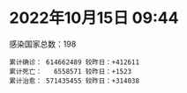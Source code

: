 
# 2022年10月15日 09:44
感染国家总数：198
```
累计确诊： 614662489 较昨日：+412611
累计死亡：   6558571 较昨日：+1523
累计治愈： 571435455 较昨日：+314038
```
<div id="main" style="width:100%;height:800px;margin-bottom:10px;"></div>
<div id="second" style="width:100%;height:1000px;margin-bottom:10px;"></div>
<div id="third" style="width:100%;height:1000px;margin-bottom:10px;"></div>
<div id="last" style="width:100%;height:3000px;"></div>

<script>
import * as echarts from "echarts";
export default {
  mounted () {
    this.chart = echarts.init(document.getElementById("main"), "dark")
    this.secondChart = echarts.init(document.getElementById("second"), "dark")
    this.thirdChart = echarts.init(document.getElementById("third"), "dark")
    this.lastChart = echarts.init(document.getElementById("last"), "dark")
    var option = {
      tooltip: { trigger: "axis", axisPointer: { type: "shadow" } },
      legend: {},
      grid: { left: "3%", right: "4%", bottom: "3%", containLabel: true },
      xAxis: { type: "value" },
      yAxis: {
        type: "category", data: ["意大利","英国","韩国","德国","巴西","法国","印度","美国",]
      },
      series: [
        { name: "新增确诊", type: "bar", stack: "total", label: { show: true }, emphasis: { focus: "series" }, data: [40576,0,22757,91508,6318,58695,1714,34060,] }, 
        { name: "累计确诊", type: "bar", stack: "total", label: { show: true }, emphasis: { focus: "series" }, data: [23030777,24021294,25098996,34608835,34788500,36161240,44625711,98814003,] }, 
        { name: "新增死亡", type: "bar", stack: "total", label: { show: true }, emphasis: { focus: "series" }, data: [98,0,25,160,66,79,0,373,] }, 
        { name: "累计死亡", type: "bar", stack: "total", label: { show: true }, emphasis: { focus: "series" }, data: [177883,208678,28808,151420,687186,155816,528857,1090289,] }, 
        { name: "累计治愈", type: "bar", stack: "total", label: { show: true }, emphasis: { focus: "series" }, data: [22310128,24692,24644880,32858300,33953433,34969944,44068557,96055534,] },]
    }
    this.chart.setOption(option);
    var secondOption = {
      tooltip: { trigger: "axis", axisPointer: { type: "shadow" } },
      legend: {},
      grid: { left: "3%", right: "4%", bottom: "3%", containLabel: true },
      xAxis: { type: "value" },
      yAxis: {
        type: "category", data: ["墨西哥","伊朗","荷兰","阿根廷","澳大利亚","越南","西班牙","土耳其","俄罗斯","日本",]
      },
      series: [
        { name: "新增确诊", type: "bar", stack: "total", label: { show: true }, emphasis: { focus: "series" }, data: [0,155,11040,0,2029,590,20652,0,14736,36605,] }, 
        { name: "累计确诊", type: "bar", stack: "total", label: { show: true }, emphasis: { focus: "series" }, data: [7100886,7553609,8476062,9713594,10309104,11491541,13462593,16919638,21278816,21692795,] }, 
        { name: "新增死亡", type: "bar", stack: "total", label: { show: true }, emphasis: { focus: "series" }, data: [0,4,19,0,8,0,173,0,99,63,] }, 
        { name: "累计死亡", type: "bar", stack: "total", label: { show: true }, emphasis: { focus: "series" }, data: [330254,144510,22721,129958,15475,43155,114641,101203,388709,45756,] }, 
        { name: "累计治愈", type: "bar", stack: "total", label: { show: true }, emphasis: { focus: "series" }, data: [6373032,7328758,8379956,9576540,10216900,10598444,13257857,16801923,20559274,20442508,] },]
    }
    this.secondChart.setOption(secondOption);
    var thirdOption = {
      tooltip: { trigger: "axis", axisPointer: { type: "shadow" } },
      legend: {},
      grid: { left: "3%", right: "4%", bottom: "3%", containLabel: true },
      xAxis: { type: "value" },
      yAxis: {
        type: "category", data: ["以色列","泰国","马来西亚","希腊","乌克兰","奥地利","葡萄牙","哥伦比亚","波兰","印度尼西亚",]
      },
      series: [
        { name: "新增确诊", type: "bar", stack: "total", label: { show: true }, emphasis: { focus: "series" }, data: [714,0,2231,0,0,13102,1193,0,1745,1786,] }, 
        { name: "累计确诊", type: "bar", stack: "total", label: { show: true }, emphasis: { focus: "series" }, data: [4672057,4685047,4863457,5026494,5177217,5319474,5509424,6308558,6324853,6453864,] }, 
        { name: "新增死亡", type: "bar", stack: "total", label: { show: true }, emphasis: { focus: "series" }, data: [0,0,5,0,0,17,6,0,22,18,] }, 
        { name: "累计死亡", type: "bar", stack: "total", label: { show: true }, emphasis: { focus: "series" }, data: [11712,32829,36415,33313,109206,20912,25125,141820,117869,158281,] }, 
        { name: "累计治愈", type: "bar", stack: "total", label: { show: true }, emphasis: { focus: "series" }, data: [4654277,4647275,4802012,4941754,5049094,5156818,5430053,6136591,5335940,6278113,] },]
    }
    this.thirdChart.setOption(thirdOption);
    var lastOption = {
      tooltip: { trigger: "axis", axisPointer: { type: "shadow" } },
      legend: {},
      grid: { left: "3%", right: "4%", bottom: "3%", containLabel: true },
      xAxis: { type: "value" },
      yAxis: {
        type: "category", data: ["朝鲜","西撒哈拉","蒙特塞拉特岛","梵蒂冈","红宝石公主号","钻石公主号","圣文森特岛","列支敦士登公国","安圭拉","圣多美和普林西比","特克斯和凯科斯群岛","圣基茨和尼维斯","乍得","塞拉利昂","利比里亚","科摩罗","几内亚比绍","安提瓜和巴布达","尼日尔","厄立特里亚","也门","冈比亚","摩纳哥","中非共和国","吉布提","多米尼克","萨摩亚","赤道几内亚","塔吉克斯坦","南苏丹","尼加拉瓜","格林纳达","直布罗陀","圣马力诺","布基纳法索","东帝汶","刚果（布）","索马里","贝宁","圣卢西亚","马里","海地","莱索托","巴哈马","几内亚","多哥","坦桑尼亚","毛里求斯","阿鲁巴","巴布亚新几内亚","安道尔","塞舌尔","加蓬","布隆迪","叙利亚","不丹","佛得角","毛里塔尼亚","苏丹","马达加斯加","斐济","伯利兹","圭亚那","斯威士兰","新喀里多尼亚","法属波利尼西亚","苏里南","科特迪瓦","马拉维","塞内加尔","刚果（金）","法属圭亚那","巴巴多斯","安哥拉","马耳他","喀麦隆","卢旺达","柬埔寨","波多黎各","牙买加","纳米比亚","乌干达","加纳","特立尼达和多巴哥","马尔代夫","阿富汗","萨尔瓦多","冰岛","吉尔吉斯斯坦","老挝","马提尼克岛","莫桑比克","文莱","乌兹别克斯坦","津巴布韦","尼日利亚","阿尔及利亚","黑山","卢森堡","博茨瓦纳","阿尔巴尼亚","赞比亚","肯尼亚","北马其顿","阿曼","波黑","亚美尼亚","洪都拉斯","卡塔尔","埃塞俄比亚","利比亚","埃及","委内瑞拉","摩尔多瓦","塞浦路斯","爱沙尼亚","巴勒斯坦","缅甸","多米尼加","科威特","斯里兰卡","巴林","巴拉圭","沙特阿拉伯","阿塞拜疆","拉脱维亚","蒙古国","乌拉圭","巴拿马","白俄罗斯","尼泊尔","厄瓜多尔","阿联酋","玻利维亚","古巴","哥斯达黎加","危地马拉","突尼斯","斯洛文尼亚","黎巴嫩","克罗地亚","立陶宛","摩洛哥","保加利亚","芬兰","哈萨克斯坦","挪威","巴基斯坦","爱尔兰","约旦","格鲁吉亚","新西兰","斯洛伐克","新加坡","孟加拉国","匈牙利","塞尔维亚","伊拉克","瑞典","丹麦","罗马尼亚","菲律宾","南非","捷克","瑞士","秘鲁","加拿大","比利时","智利",]
      },
      series: [
        { name: "新增确诊", type: "bar", stack: "total", label: { show: true }, emphasis: { focus: "series" }, data: [0,0,0,0,0,0,0,0,0,0,0,0,0,0,0,0,0,0,0,0,0,0,0,0,0,0,0,35,0,0,0,0,0,44,0,1,0,0,0,0,3,0,0,0,0,5,0,29,0,29,0,0,0,0,1,0,1,4,0,0,0,0,2,0,0,0,0,0,2,0,38,0,0,0,22,0,1,0,0,0,0,0,0,0,0,168,0,0,0,0,0,0,0,21,0,0,12,95,3004,0,19,0,30,70,0,64,0,0,521,29,0,0,0,0,2759,0,0,310,0,0,0,235,221,165,58,832,62,0,0,0,42,0,345,0,6,0,1026,0,1806,0,581,648,18,783,10821,0,73,0,2253,0,0,0,310,9087,346,0,1446,0,0,815,635,2470,396,2298,0,0,0,0,5308,] }, 
        { name: "累计确诊", type: "bar", stack: "total", label: { show: true }, emphasis: { focus: "series" }, data: [1,10,11,29,620,712,2298,3026,3866,6252,6380,6541,7605,7752,7985,8481,8831,9106,9931,10182,11939,12508,14782,14957,15690,15760,15941,17081,17786,17823,18491,19536,20121,21245,21631,23276,24837,27223,27782,29550,32704,33764,34490,37318,37950,39235,39679,40548,42914,45199,46366,47141,48810,50289,57332,62200,62395,63045,63375,66687,68248,68909,71399,73436,74210,76703,81131,87509,88057,88555,92972,94073,102580,103131,114963,121652,132526,137957,151732,151931,169253,169396,170177,183824,185125,201014,201785,205963,206250,216068,222830,230370,231833,244382,257827,265816,270734,281694,297757,326344,332598,333624,338568,343585,398424,399410,444482,456664,460970,493767,507010,515645,545175,591853,593542,604380,620757,627638,645952,660667,670899,685067,717260,818592,822485,942923,983958,987563,988280,994037,1000078,1006922,1032522,1108903,1111248,1127602,1132692,1145930,1213305,1216999,1240813,1260809,1265180,1269597,1323455,1394186,1463397,1573283,1668301,1746997,1780691,1800602,1848977,1997847,2031797,2120543,2386508,2460868,2604866,3125106,3279145,3978354,4022973,4138561,4144447,4149823,4270891,4575519,4669403,] }, 
        { name: "新增死亡", type: "bar", stack: "total", label: { show: true }, emphasis: { focus: "series" }, data: [0,0,0,0,0,0,0,0,0,0,0,0,0,0,0,0,0,0,0,0,0,0,0,0,0,0,0,0,0,0,0,0,0,0,0,0,0,0,0,0,0,0,0,0,0,0,0,3,0,0,0,0,0,0,0,0,0,0,0,0,0,0,0,0,0,0,0,0,0,0,1,0,0,0,0,0,0,0,0,0,0,0,0,0,0,0,0,0,0,0,0,0,0,0,0,0,0,0,3,0,0,0,0,0,0,0,0,0,0,0,0,0,0,0,2,0,0,1,0,0,0,0,1,3,0,5,0,0,0,0,0,0,0,0,0,0,2,0,1,0,7,0,0,9,93,0,0,0,30,0,0,0,5,2,4,0,5,0,0,8,3,36,0,22,0,0,0,0,42,] }, 
        { name: "累计死亡", type: "bar", stack: "total", label: { show: true }, emphasis: { focus: "series" }, data: [1,1,1,0,10,13,12,59,12,77,36,46,193,126,294,161,176,146,312,103,2158,372,63,113,189,74,29,183,125,138,225,237,108,118,387,138,386,1361,163,404,742,857,706,833,455,287,845,1030,227,668,155,169,306,38,3163,21,410,995,4963,1410,878,686,1281,1422,314,649,1385,826,2682,1968,1444,410,560,1917,806,1935,1467,3056,2609,3320,4065,3628,1460,4224,308,7809,4230,213,2991,758,1047,2224,225,1637,5605,3155,6881,2782,1133,2790,3590,4017,5678,9551,4260,16156,8700,10996,682,7572,6437,24613,5818,11870,1189,2713,5404,19469,4384,2564,16768,1521,19596,9379,9931,6028,2179,7501,8505,7118,12018,35904,2346,22237,8530,8974,19848,29254,6848,10688,17006,9355,16278,37782,6242,13692,4153,30620,7952,14122,16900,3013,20501,1641,29393,47680,17122,25356,20407,7173,67113,63439,102246,41354,14203,216844,45394,32746,61397,] }, 
        { name: "累计治愈", type: "bar", stack: "total", label: { show: true }, emphasis: { focus: "series" }, data: [0,9,2,29,0,699,2233,2948,3849,6159,6321,6482,4874,4393,7681,8316,8310,8954,8890,10072,9124,12028,14659,14536,15427,15673,1605,16713,17264,17335,4225,19248,16579,20867,21143,23102,24006,13182,27464,29095,31854,31434,25980,36173,37034,38776,183,38894,42438,43982,46087,46446,48353,50104,54151,61564,61922,61851,57481,65267,66307,68197,70074,71973,73884,33500,49626,86624,84973,86486,83522,11254,101812,101155,113475,118616,131027,134824,129614,99392,164813,100431,168293,176317,163687,179637,179410,75685,196406,7660,0,228146,222140,241486,251825,259043,182353,278038,288991,322955,327410,329544,332818,333707,384669,377069,432811,132498,457428,472020,500528,442182,538855,504142,584126,524990,614914,597898,641157,657113,654015,681214,697361,805244,812087,924260,980685,978972,978903,985592,987422,968469,1011464,1059775,1102646,860711,1111082,983630,1176636,1087587,1219205,1234827,1248766,1221042,1284209,1379442,1458085,1538689,1652921,1731007,1637293,1787362,1823189,1896593,1973072,2036700,2334409,2435048,2558121,3104577,3200260,3888516,3912506,4075433,4043305,3928218,4170747,4476350,4592221,] },]
    }
    this.lastChart.setOption(lastOption);

    window.onresize = () => {
      this.chart.resize()
      this.secondChart.resize()
      this.thirdChart.resize()
      this.lastChart.resize()
    }
  }
};
</script>

|国家|新增确诊|累计确诊|新增死亡|累计死亡|累计治愈|
|:--:|---:|---:|---:|---:|---:|
|美国|34060|98814003|373|1090289|96055534|
|印度|1714|44625711|0|528857|44068557|
|法国|58695|36161240|79|155816|34969944|
|巴西|6318|34788500|66|687186|33953433|
|德国|91508|34608835|160|151420|32858300|
|韩国|22757|25098996|25|28808|24644880|
|英国|0|24021294|0|208678|24692|
|意大利|40576|23030777|98|177883|22310128|
|日本|36605|21692795|63|45756|20442508|
|俄罗斯|14736|21278816|99|388709|20559274|
|土耳其|0|16919638|0|101203|16801923|
|西班牙|20652|13462593|173|114641|13257857|
|越南|590|11491541|0|43155|10598444|
|澳大利亚|2029|10309104|8|15475|10216900|
|阿根廷|0|9713594|0|129958|9576540|
|荷兰|11040|8476062|19|22721|8379956|
|伊朗|155|7553609|4|144510|7328758|
|墨西哥|0|7100886|0|330254|6373032|
|印度尼西亚|1786|6453864|18|158281|6278113|
|波兰|1745|6324853|22|117869|5335940|
|哥伦比亚|0|6308558|0|141820|6136591|
|葡萄牙|1193|5509424|6|25125|5430053|
|奥地利|13102|5319474|17|20912|5156818|
|乌克兰|0|5177217|0|109206|5049094|
|希腊|0|5026494|0|33313|4941754|
|马来西亚|2231|4863457|5|36415|4802012|
|泰国|0|4685047|0|32829|4647275|
|以色列|714|4672057|0|11712|4654277|
|智利|5308|4669403|42|61397|4592221|
|比利时|0|4575519|0|32746|4476350|
|加拿大|0|4270891|0|45394|4170747|
|秘鲁|0|4149823|0|216844|3928218|
|瑞士|0|4144447|0|14203|4043305|
|捷克|2298|4138561|22|41354|4075433|
|南非|396|4022973|0|102246|3912506|
|菲律宾|2470|3978354|36|63439|3888516|
|罗马尼亚|635|3279145|3|67113|3200260|
|丹麦|815|3125106|8|7173|3104577|
|瑞典|0|2604866|0|20407|2558121|
|伊拉克|0|2460868|0|25356|2435048|
|塞尔维亚|1446|2386508|5|17122|2334409|
|匈牙利|0|2120543|0|47680|2036700|
|孟加拉国|346|2031797|4|29393|1973072|
|新加坡|9087|1997847|2|1641|1896593|
|斯洛伐克|310|1848977|5|20501|1823189|
|新西兰|0|1800602|0|3013|1787362|
|格鲁吉亚|0|1780691|0|16900|1637293|
|约旦|0|1746997|0|14122|1731007|
|爱尔兰|2253|1668301|30|7952|1652921|
|巴基斯坦|0|1573283|0|30620|1538689|
|挪威|73|1463397|0|4153|1458085|
|哈萨克斯坦|0|1394186|0|13692|1379442|
|芬兰|10821|1323455|93|6242|1284209|
|保加利亚|783|1269597|9|37782|1221042|
|摩洛哥|18|1265180|0|16278|1248766|
|立陶宛|648|1260809|0|9355|1234827|
|克罗地亚|581|1240813|7|17006|1219205|
|黎巴嫩|0|1216999|0|10688|1087587|
|斯洛文尼亚|1806|1213305|1|6848|1176636|
|突尼斯|0|1145930|0|29254|983630|
|危地马拉|1026|1132692|2|19848|1111082|
|哥斯达黎加|0|1127602|0|8974|860711|
|古巴|6|1111248|0|8530|1102646|
|玻利维亚|0|1108903|0|22237|1059775|
|阿联酋|345|1032522|0|2346|1011464|
|厄瓜多尔|0|1006922|0|35904|968469|
|尼泊尔|42|1000078|0|12018|987422|
|白俄罗斯|0|994037|0|7118|985592|
|巴拿马|0|988280|0|8505|978903|
|乌拉圭|0|987563|0|7501|978972|
|蒙古国|62|983958|0|2179|980685|
|拉脱维亚|832|942923|5|6028|924260|
|阿塞拜疆|58|822485|0|9931|812087|
|沙特阿拉伯|165|818592|3|9379|805244|
|巴拉圭|221|717260|1|19596|697361|
|巴林|235|685067|0|1521|681214|
|斯里兰卡|0|670899|0|16768|654015|
|科威特|0|660667|0|2564|657113|
|多米尼加|0|645952|0|4384|641157|
|缅甸|310|627638|1|19469|597898|
|巴勒斯坦|0|620757|0|5404|614914|
|爱沙尼亚|0|604380|0|2713|524990|
|塞浦路斯|2759|593542|2|1189|584126|
|摩尔多瓦|0|591853|0|11870|504142|
|委内瑞拉|0|545175|0|5818|538855|
|埃及|0|515645|0|24613|442182|
|利比亚|0|507010|0|6437|500528|
|埃塞俄比亚|29|493767|0|7572|472020|
|卡塔尔|521|460970|0|682|457428|
|洪都拉斯|0|456664|0|10996|132498|
|亚美尼亚|0|444482|0|8700|432811|
|波黑|64|399410|0|16156|377069|
|阿曼|0|398424|0|4260|384669|
|北马其顿|70|343585|0|9551|333707|
|肯尼亚|30|338568|0|5678|332818|
|赞比亚|0|333624|0|4017|329544|
|阿尔巴尼亚|19|332598|0|3590|327410|
|博茨瓦纳|0|326344|0|2790|322955|
|卢森堡|3004|297757|3|1133|288991|
|黑山|95|281694|0|2782|278038|
|阿尔及利亚|12|270734|0|6881|182353|
|尼日利亚|0|265816|0|3155|259043|
|津巴布韦|0|257827|0|5605|251825|
|乌兹别克斯坦|21|244382|0|1637|241486|
|文莱|0|231833|0|225|222140|
|莫桑比克|0|230370|0|2224|228146|
|马提尼克岛|0|222830|0|1047|0|
|老挝|0|216068|0|758|7660|
|吉尔吉斯斯坦|0|206250|0|2991|196406|
|冰岛|0|205963|0|213|75685|
|萨尔瓦多|0|201785|0|4230|179410|
|阿富汗|168|201014|0|7809|179637|
|马尔代夫|0|185125|0|308|163687|
|特立尼达和多巴哥|0|183824|0|4224|176317|
|加纳|0|170177|0|1460|168293|
|乌干达|0|169396|0|3628|100431|
|纳米比亚|0|169253|0|4065|164813|
|牙买加|0|151931|0|3320|99392|
|波多黎各|0|151732|0|2609|129614|
|柬埔寨|0|137957|0|3056|134824|
|卢旺达|1|132526|0|1467|131027|
|喀麦隆|0|121652|0|1935|118616|
|马耳他|22|114963|0|806|113475|
|安哥拉|0|103131|0|1917|101155|
|巴巴多斯|0|102580|0|560|101812|
|法属圭亚那|0|94073|0|410|11254|
|刚果（金）|38|92972|1|1444|83522|
|塞内加尔|0|88555|0|1968|86486|
|马拉维|2|88057|0|2682|84973|
|科特迪瓦|0|87509|0|826|86624|
|苏里南|0|81131|0|1385|49626|
|法属波利尼西亚|0|76703|0|649|33500|
|新喀里多尼亚|0|74210|0|314|73884|
|斯威士兰|0|73436|0|1422|71973|
|圭亚那|2|71399|0|1281|70074|
|伯利兹|0|68909|0|686|68197|
|斐济|0|68248|0|878|66307|
|马达加斯加|0|66687|0|1410|65267|
|苏丹|0|63375|0|4963|57481|
|毛里塔尼亚|4|63045|0|995|61851|
|佛得角|1|62395|0|410|61922|
|不丹|0|62200|0|21|61564|
|叙利亚|1|57332|0|3163|54151|
|布隆迪|0|50289|0|38|50104|
|加蓬|0|48810|0|306|48353|
|塞舌尔|0|47141|0|169|46446|
|安道尔|0|46366|0|155|46087|
|巴布亚新几内亚|29|45199|0|668|43982|
|阿鲁巴|0|42914|0|227|42438|
|毛里求斯|29|40548|3|1030|38894|
|坦桑尼亚|0|39679|0|845|183|
|多哥|5|39235|0|287|38776|
|几内亚|0|37950|0|455|37034|
|巴哈马|0|37318|0|833|36173|
|莱索托|0|34490|0|706|25980|
|海地|0|33764|0|857|31434|
|马里|3|32704|0|742|31854|
|圣卢西亚|0|29550|0|404|29095|
|贝宁|0|27782|0|163|27464|
|索马里|0|27223|0|1361|13182|
|刚果（布）|0|24837|0|386|24006|
|东帝汶|1|23276|0|138|23102|
|布基纳法索|0|21631|0|387|21143|
|圣马力诺|44|21245|0|118|20867|
|直布罗陀|0|20121|0|108|16579|
|格林纳达|0|19536|0|237|19248|
|尼加拉瓜|0|18491|0|225|4225|
|南苏丹|0|17823|0|138|17335|
|塔吉克斯坦|0|17786|0|125|17264|
|赤道几内亚|35|17081|0|183|16713|
|萨摩亚|0|15941|0|29|1605|
|多米尼克|0|15760|0|74|15673|
|吉布提|0|15690|0|189|15427|
|中非共和国|0|14957|0|113|14536|
|摩纳哥|0|14782|0|63|14659|
|冈比亚|0|12508|0|372|12028|
|也门|0|11939|0|2158|9124|
|厄立特里亚|0|10182|0|103|10072|
|尼日尔|0|9931|0|312|8890|
|安提瓜和巴布达|0|9106|0|146|8954|
|几内亚比绍|0|8831|0|176|8310|
|科摩罗|0|8481|0|161|8316|
|利比里亚|0|7985|0|294|7681|
|塞拉利昂|0|7752|0|126|4393|
|乍得|0|7605|0|193|4874|
|圣基茨和尼维斯|0|6541|0|46|6482|
|特克斯和凯科斯群岛|0|6380|0|36|6321|
|圣多美和普林西比|0|6252|0|77|6159|
|安圭拉|0|3866|0|12|3849|
|列支敦士登公国|0|3026|0|59|2948|
|圣文森特岛|0|2298|0|12|2233|
|钻石公主号|0|712|0|13|699|
|红宝石公主号|0|620|0|10|0|
|梵蒂冈|0|29|0|0|29|
|蒙特塞拉特岛|0|11|0|1|2|
|西撒哈拉|0|10|0|1|9|
|朝鲜|0|1|0|1|0|

